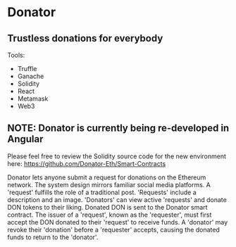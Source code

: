 # Donator
## Trustless donations for everybody

Tools:

- Truffle
- Ganache
- Solidity
- React
- Metamask
- Web3

## NOTE: Donator is currently being re-developed in Angular
Please feel free to review the Solidity source code for the new environment here:
https://github.com/Donator-Eth/Smart-Contracts

Donator lets anyone submit a request for donations on the Ethereum network. The system design mirrors familiar social media platforms. A 'request' fulfills the role of a traditional post. 
'Requests' include a description and an image. 'Donators' can view active 'requests' and donate DON tokens to their liking. Donated DON is sent to the Donator smart contract.
The issuer of a 'request', known as the 'requester', must first accept the DON donated to their 'request' to receive funds.
A 'donator' may revoke their 'donation' before a 'requester' accepts, causing the donated funds to return to the 'donator'.

